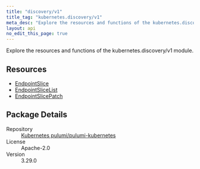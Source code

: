 ```yaml
---
title: "discovery/v1"
title_tag: "kubernetes.discovery/v1"
meta_desc: "Explore the resources and functions of the kubernetes.discovery/v1 module."
layout: api
no_edit_this_page: true
---
```


<!-- WARNING: this file was generated by Pulumi Docs Generator. -->
<!-- Do not edit by hand unless you're certain you know what you are doing! -->

Explore the resources and functions of the kubernetes.discovery/v1 module.

<h2 id="resources">Resources</h2>
<ul class="api">
    <li><a href="endpointslice/" title="EndpointSlice"><span class="api-symbol api-symbol--resource"></span>EndpointSlice</a></li>
    <li><a href="endpointslicelist/" title="EndpointSliceList"><span class="api-symbol api-symbol--resource"></span>EndpointSliceList</a></li>
    <li><a href="endpointslicepatch/" title="EndpointSlicePatch"><span class="api-symbol api-symbol--resource"></span>EndpointSlicePatch</a></li>
</ul>

<h2 id="package-details">Package Details</h2>
<dl class="package-details">
	<dt>Repository</dt>
	<dd><a href="https://github.com/pulumi/pulumi-kubernetes">Kubernetes pulumi/pulumi-kubernetes</a></dd>
	<dt>License</dt>
	<dd>Apache-2.0</dd>
	<dt>Version</dt>
	<dd>3.29.0</dd>
</dl>

